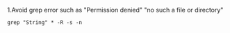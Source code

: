 1.Avoid grep error such as "Permission denied" "no such a file or directory"

```
grep "String" * -R -s -n
```
